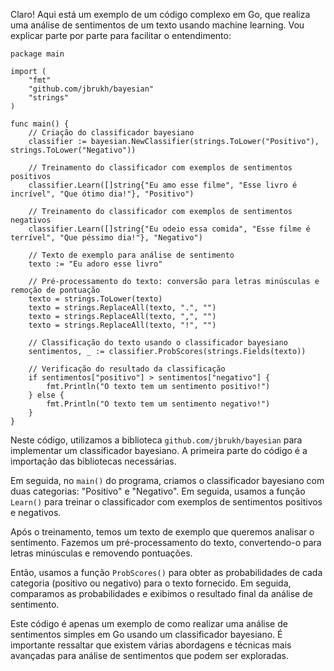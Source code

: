 Claro! Aqui está um exemplo de um código complexo em Go, que realiza uma análise de sentimentos de um texto usando machine learning. Vou explicar parte por parte para facilitar o entendimento:

```
package main

import (
    "fmt"
    "github.com/jbrukh/bayesian"
    "strings"
)

func main() {
    // Criação do classificador bayesiano
    classifier := bayesian.NewClassifier(strings.ToLower("Positivo"), strings.ToLower("Negativo"))

    // Treinamento do classificador com exemplos de sentimentos positivos
    classifier.Learn([]string{"Eu amo esse filme", "Esse livro é incrível", "Que ótimo dia!"}, "Positivo")

    // Treinamento do classificador com exemplos de sentimentos negativos
    classifier.Learn([]string{"Eu odeio essa comida", "Esse filme é terrível", "Que péssimo dia!"}, "Negativo")

    // Texto de exemplo para análise de sentimento
    texto := "Eu adoro esse livro"

    // Pré-processamento do texto: conversão para letras minúsculas e remoção de pontuação
    texto = strings.ToLower(texto)
    texto = strings.ReplaceAll(texto, ".", "")
    texto = strings.ReplaceAll(texto, ",", "")
    texto = strings.ReplaceAll(texto, "!", "")

    // Classificação do texto usando o classificador bayesiano
    sentimentos, _ := classifier.ProbScores(strings.Fields(texto))

    // Verificação do resultado da classificação
    if sentimentos["positivo"] > sentimentos["negativo"] {
        fmt.Println("O texto tem um sentimento positivo!")
    } else {
        fmt.Println("O texto tem um sentimento negativo!")
    }
}
```

Neste código, utilizamos a biblioteca `github.com/jbrukh/bayesian` para implementar um classificador bayesiano. A primeira parte do código é a importação das bibliotecas necessárias.

Em seguida, no `main()` do programa, criamos o classificador bayesiano com duas categorias: "Positivo" e "Negativo". Em seguida, usamos a função `Learn()` para treinar o classificador com exemplos de sentimentos positivos e negativos.

Após o treinamento, temos um texto de exemplo que queremos analisar o sentimento. Fazemos um pré-processamento do texto, convertendo-o para letras minúsculas e removendo pontuações.

Então, usamos a função `ProbScores()` para obter as probabilidades de cada categoria (positivo ou negativo) para o texto fornecido. Em seguida, comparamos as probabilidades e exibimos o resultado final da análise de sentimento.

Este código é apenas um exemplo de como realizar uma análise de sentimentos simples em Go usando um classificador bayesiano. É importante ressaltar que existem várias abordagens e técnicas mais avançadas para análise de sentimentos que podem ser exploradas.